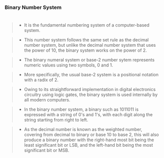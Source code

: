 ### Binary Number System
#

> - It is the fundamental numbering system of a computer-based system.

> - This number system follows the same set rule as the decimal number system,
    but unlike the decimal number system that uses the power of 10, the binary
    system works on the power of 2.

> - The binary numeral system or base-2 number sytem represents numeric values
    using two symbols, 0 and 1.

> - More specifically, the usual base-2 system is a positional notation with a
    radix of 2.

> - Owing to its straightforward implementation in digital electronics circuitry
    using logic gates, the binary system is used internally by all modern computers.

> - In the binary number system, a binary such as 1011011 is expressed with a string
    of 0's and 1's, with each digit along the string starting from right to left.

> - As the decimal number is known as the weighted number, covering from decimal to
    binary or base 10 to base 2, this will also produce a binary number with the
    right-hand most bit being the least significant bit or LSB, and the left-hand bit
    being the most significant bit or MSB.

